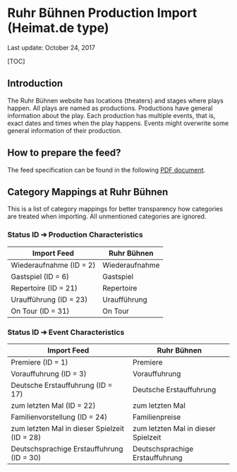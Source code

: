 # Ruhr Bühnen Production Import (Heimat.de type)

Last update: October 24, 2017

[TOC]

## Introduction ##

The Ruhr Bühnen website has locations (theaters) and stages where plays happen. All plays are named as productions. Productions have general information about the play. Each production has multiple events, that is, exact dates and times when the play happens. Events might overwrite some general information of their production.

## How to prepare the feed?

The feed specification can be found in the following [PDF document](2010-11-17_WNI_cb-in_xml-terminschnittstelle_buehnen.pdf).

## Category Mappings at Ruhr Bühnen

This is a list of category mappings for better transparency how categories are treated when importing. All unmentioned categories are ignored.

### Status ID ➔ Production Characteristics

Import Feed | Ruhr Bühnen
----|----
Wiederaufnahme (ID = 2) | Wiederaufnahme
Gastspiel (ID = 6) | Gastspiel
Repertoire (ID = 21) | Repertoire
Uraufführung (ID = 23) | Uraufführung
On Tour (ID = 31) | On Tour
    
### Status ID ➔ Event Characteristics

Import Feed | Ruhr Bühnen
----|----
Premiere (ID = 1) | Premiere
Vorauffuhrung (ID = 3) | Vorauffuhrung
Deutsche Erstauffuhrung (ID = 17) | Deutsche Erstauffuhrung
zum letzten Mal (ID = 22) | zum letzten Mal
Familienvorstellung (ID = 24) | Familienpreise
zum letzten Mal in dieser Spielzeit (ID = 28) | zum letzten Mal in dieser Spielzeit
Deutschsprachige Erstauffuhrung (ID = 30) | Deutschsprachige Erstauffuhrung
